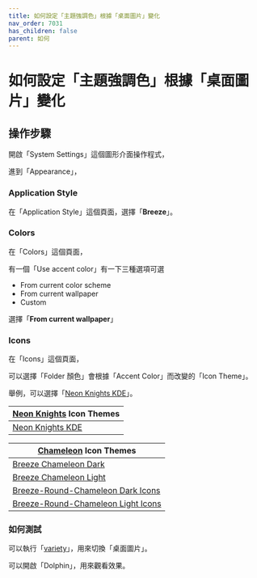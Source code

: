```yaml
---
title: 如何設定「主題強調色」根據「桌面圖片」變化
nav_order: 7031
has_children: false
parent: 如何
---
```



# 如何設定「主題強調色」根據「桌面圖片」變化


## 操作步驟

開啟「System Settings」這個圖形介面操作程式，

進到「Appearance」，


### Application Style

在「Application Style」這個頁面，選擇「**Breeze**」。


### Colors

在「Colors」這個頁面，

有一個「Use accent color」有一下三種選項可選

* From current color scheme
* From current wallpaper
* Custom

選擇「**From current wallpaper**」


### Icons

在「Icons」這個頁面，

可以選擇「Folder 顏色」會根據「Accent Color」而改變的「Icon Theme」。

舉例，可以選擇「[Neon Knights KDE](https://store.kde.org/p/1397764/)」。


| [Neon Knights](https://www.opencode.net/ju1464/Neon_Knights/-/tree/master/Icons/Neon-Knights-KDE?ref_type=heads) Icon Themes |
| --- |
| [Neon Knights KDE](https://store.kde.org/p/1397764/) |


| [Chameleon](https://github.com/L4ki/Breeze-Chameleon-Icons) Icon Themes |
| --- |
| [Breeze Chameleon Dark](https://store.kde.org/p/1281798/) |
| [Breeze Chameleon Light](https://store.kde.org/p/1298508/) |
| [Breeze-Round-Chameleon Dark Icons](https://store.kde.org/p/1608771) |
| [Breeze-Round-Chameleon Light Icons](https://store.kde.org/p/1608766) |



### 如何測試

可以執行「[variety](https://github.com/varietywalls/variety)」，用來切換「桌面圖片」。

可以開啟「Dolphin」，用來觀看效果。
